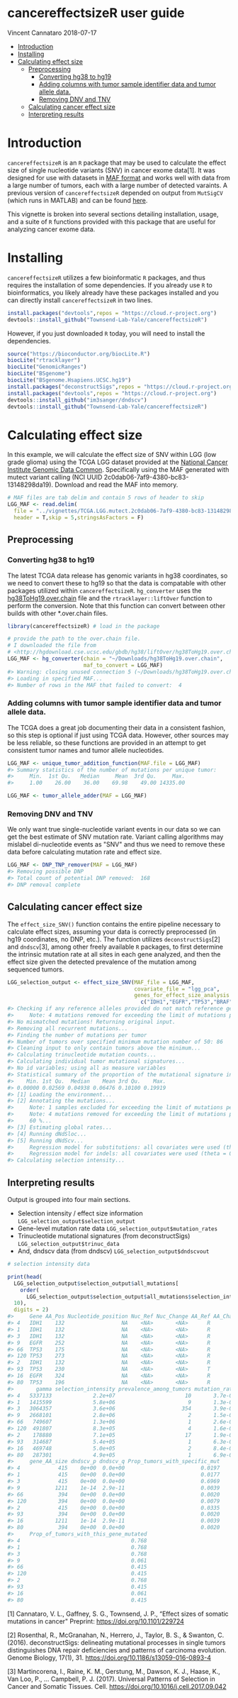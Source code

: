 cancereffectsizeR user guide
================
Vincent Cannataro
2018-07-17

-   [Introduction](#introduction)
-   [Installing](#installing)
-   [Calculating effect size](#calculating-effect-size)
    -   [Preprocessing](#preprocessing)
        -   [Converting hg38 to hg19](#converting-hg38-to-hg19)
        -   [Adding columns with tumor sample identifier data and tumor allele data.](#adding-columns-with-tumor-sample-identifier-data-and-tumor-allele-data.)
        -   [Removing DNV and TNV](#removing-dnv-and-tnv)
    -   [Calculating cancer effect size](#calculating-cancer-effect-size)
    -   [Interpreting results](#interpreting-results)

Introduction
============

`cancereffectsizeR` is an `R` package that may be used to calculate the effect size of single nucleotide variants (SNV) in cancer exome data[1]. It was designed for use with datasets in [MAF format](https://docs.gdc.cancer.gov/Data/File_Formats/MAF_Format/) and works well with data from a large number of tumors, each with a large number of detected varaints. A previous version of `cancereffectsizeR` depended on output from `MutSigCV` (which runs in MATLAB) and can be found [here](https://github.com/Townsend-Lab-Yale/SNV_selection_intensity).

This vignette is broken into several sections detailing installation, usage, and a suite of `R` functions provided with this package that are useful for analyzing cancer exome data.

<!-- * [Installing](#install)  -->
<!-- * [Calculating effect size](#effectsizecalc) -->
<!--     + [Preprocessing](#preprocess) -->
<!--     + [Calculating effect size](#effectsizecalc) -->
Installing
==========

`cancereffectsizeR` utilizes a few bioinformatic `R` packages, and thus requires the installation of some dependencies. If you already use `R` to bioinformatics, you likely already have these packages installed and you can directly install `cancereffectsizeR` in two lines.

``` r
install.packages("devtools",repos = "https://cloud.r-project.org")
devtools::install_github("Townsend-Lab-Yale/cancereffectsizeR")
```

However, if you just downloaded `R` today, you will need to install the dependencies.

``` r
source("https://bioconductor.org/biocLite.R")
biocLite("rtracklayer")
biocLite("GenomicRanges")
biocLite("BSgenome")
biocLite("BSgenome.Hsapiens.UCSC.hg19")
install.packages("deconstructSigs",repos = "https://cloud.r-project.org")
install.packages("devtools",repos = "https://cloud.r-project.org")
devtools::install_github("im3sanger/dndscv")
devtools::install_github("Townsend-Lab-Yale/cancereffectsizeR")
```

Calculating effect size
=======================

In this example, we will calculate the effect size of SNV within LGG (low grade glioma) using the TCGA LGG dataset provided at the [National Cancer Institute Genomic Data Common](https://portal.gdc.cancer.gov/). Specifically using the MAF generated with mutect variant calling (NCI UUID 2c0dab06-7af9-4380-bc83-13148298da19). Download and read the MAF into memory.

``` r
# MAF files are tab delim and contain 5 rows of header to skip
LGG_MAF <- read.delim(
  file = "../vignettes/TCGA.LGG.mutect.2c0dab06-7af9-4380-bc83-13148298da19.DR-7.0.somatic.maf",
  header = T,skip = 5,stringsAsFactors = F)
```

Preprocessing
-------------

### Converting hg38 to hg19

The latest TCGA data release has genomic variants in hg38 coordinates, so we need to convert these to hg19 so that the data is compatable with other packages utilized within `cancereffectsizeR`. `hg_converter` uses the [hg38ToHg19.over.chain](http://hgdownload.cse.ucsc.edu/gbdb/hg38/liftOver/hg38ToHg19.over.chain.gz) file and the `rtracklayer::liftOver` function to perform the conversion. Note that this function can convert between other builds with other \*.over.chain files.

``` r
library(cancereffectsizeR) # load in the package 

# provide the path to the over.chain file. 
# I downloaded the file from 
# <http://hgdownload.cse.ucsc.edu/gbdb/hg38/liftOver/hg38ToHg19.over.chain.gz>
LGG_MAF <- hg_converter(chain = "~/Downloads/hg38ToHg19.over.chain",
                        maf_to_convert = LGG_MAF)
#> Warning: closing unused connection 5 (~/Downloads/hg38ToHg19.over.chain)
#> Loading in specified MAF...
#> Number of rows in the MAF that failed to convert:  4
```

### Adding columns with tumor sample identifier data and tumor allele data.

The TCGA does a great job documenting their data in a consistent fashion, so this step is optional if just using TCGA data. However, other sources may be less reliable, so these functions are provided in an attempt to get consistent tumor names and tumor allele nucleotides.

``` r
LGG_MAF <- unique_tumor_addition_function(MAF.file = LGG_MAF)
#> Summary statistics of the number of mutations per unique tumor:
#>     Min.  1st Qu.   Median     Mean  3rd Qu.     Max. 
#>     1.00    26.00    36.00    69.98    49.00 14335.00
```

``` r
LGG_MAF <- tumor_allele_adder(MAF = LGG_MAF)
```

### Removing DNV and TNV

We only want true single-nucleotide variant events in our data so we can get the best estimate of SNV mutation rate. Variant calling algorithms may mislabel di-nucleotide events as "SNV" and thus we need to remove these data before calculating mutation rate and effect size.

``` r
LGG_MAF <- DNP_TNP_remover(MAF = LGG_MAF)
#> Removing possible DNP
#> Total count of potential DNP removed:  168
#> DNP removal complete
```

Calculating cancer effect size
------------------------------

The `effect_size_SNV()` function contains the entire pipeline necessary to calculate effect sizes, assuming your data is correctly preprocessed (in hg19 coordinates, no DNP, etc.). The function utilizes `deconstructSigs`[2] and `dndscv`[3], among other freely available `R` packages, to first determine the intrinsic mutation rate at all sites in each gene analyzed, and then the effect size given the detected prevalence of the mutation among sequenced tumors.

``` r
LGG_selection_output <- effect_size_SNV(MAF_file = LGG_MAF,
                                        covariate_file = "lgg_pca",
                                        genes_for_effect_size_analysis =
                                          c("IDH1","EGFR","TP53","BRAF"))
#> Checking if any reference alleles provided do not match reference genome...
#>     Note: 4 mutations removed for exceeding the limit of mutations per gene per sample
#> No mismatched mutations! Returning original input.
#> Removing all recurrent mutations...
#> Finding the number of mutations per tumor
#> Number of tumors over specified minimum mutation number of 50: 86
#> Cleaning input to only contain tumors above the minimum...
#> Calculating trinucleotide mutation counts...
#> Calculating individual tumor mutational signatures...
#> No id variables; using all as measure variables
#> Statistical summary of the proportion of the mutational signature in each tumor sample that is 'unknown'
#>    Min. 1st Qu.  Median    Mean 3rd Qu.    Max. 
#> 0.00000 0.02569 0.04938 0.06476 0.10100 0.19919
#> [1] Loading the environment...
#> [2] Annotating the mutations...
#>     Note: 1 samples excluded for exceeding the limit of mutations per sample
#>     Note: 4 mutations removed for exceeding the limit of mutations per gene per sample
#>     60 %...
#> [3] Estimating global rates...
#> [4] Running dNdSloc...
#> [5] Running dNdScv...
#>     Regression model for substitutions: all covariates were used (theta = 1.97).
#>     Regression model for indels: all covariates were used (theta = 0.848)
#> Calculating selection intensity...
```

Interpreting results
--------------------

Output is grouped into four main sections.

-   Selection intensity / effect size information `LGG_selection_output$selection_output`
-   Gene-level mutation rate data `LGG_selection_output$mutation_rates`
-   Trinucleotide mutational signatures (from deconstructSigs) `LGG_selection_output$trinuc_data`
-   And, dndscv data (from dndscv) `LGG_selection_output$dndscvout`

``` r
# selection intensity data

print(head(
  LGG_selection_output$selection_output$all_mutations[
    order(
      LGG_selection_output$selection_output$all_mutations$selection_intensity,decreasing = T),],
  10),
  digits = 2)
#>     Gene AA_Pos Nucleotide_position Nuc_Ref Nuc_Change AA_Ref AA_Change
#> 4   IDH1    132                  NA    <NA>       <NA>      R         G
#> 1   IDH1    132                  NA    <NA>       <NA>      R         S
#> 3   IDH1    132                  NA    <NA>       <NA>      R         H
#> 9   EGFR    252                  NA    <NA>       <NA>      R         P
#> 66  TP53    175                  NA    <NA>       <NA>      R         G
#> 120 TP53    273                  NA    <NA>       <NA>      R         L
#> 2   IDH1    132                  NA    <NA>       <NA>      R         C
#> 93  TP53    230                  NA    <NA>       <NA>      T         P
#> 16  EGFR    324                  NA    <NA>       <NA>      R         L
#> 80  TP53    196                  NA    <NA>       <NA>      R         P
#>       gamma selection_intensity prevalence_among_tumors mutation_rate
#> 4   5337133             2.2e+07                      10       3.7e-09
#> 1   1415599             5.8e+06                       9       1.3e-08
#> 3   3064357             3.6e+06                     354       3.9e-07
#> 9   2668101             2.8e+06                       2       1.5e-09
#> 66   749607             1.3e+06                       1       2.6e-09
#> 120  491807             8.3e+05                       4       1.6e-08
#> 2    178880             7.1e+05                      17       1.9e-07
#> 93   314687             5.4e+05                       1       6.3e-09
#> 16   469748             5.0e+05                       2       8.4e-09
#> 80   287301             4.9e+05                       1       6.9e-09
#>     gene_AA_size dndscv_p dndscv_q Prop_tumors_with_specific_mut
#> 4            415    0e+00  0.0e+00                        0.0197
#> 1            415    0e+00  0.0e+00                        0.0177
#> 3            415    0e+00  0.0e+00                        0.6969
#> 9           1211    1e-14  2.9e-11                        0.0039
#> 66           394    0e+00  0.0e+00                        0.0020
#> 120          394    0e+00  0.0e+00                        0.0079
#> 2            415    0e+00  0.0e+00                        0.0335
#> 93           394    0e+00  0.0e+00                        0.0020
#> 16          1211    1e-14  2.9e-11                        0.0039
#> 80           394    0e+00  0.0e+00                        0.0020
#>     Prop_of_tumors_with_this_gene_mutated
#> 4                                   0.768
#> 1                                   0.768
#> 3                                   0.768
#> 9                                   0.061
#> 66                                  0.415
#> 120                                 0.415
#> 2                                   0.768
#> 93                                  0.415
#> 16                                  0.061
#> 80                                  0.415
```

[1] Cannataro, V. L., Gaffney, S. G., Townsend, J. P., “Effect sizes of somatic mutations in cancer" Preprint: <https://doi.org/10.1101/229724>

[2] Rosenthal, R., McGranahan, N., Herrero, J., Taylor, B. S., & Swanton, C. (2016). deconstructSigs: delineating mutational processes in single tumors distinguishes DNA repair deficiencies and patterns of carcinoma evolution. Genome Biology, 17(1), 31. <https://doi.org/10.1186/s13059-016-0893-4>

[3] Martincorena, I., Raine, K. M., Gerstung, M., Dawson, K. J., Haase, K., Van Loo, P., … Campbell, P. J. (2017). Universal Patterns of Selection in Cancer and Somatic Tissues. Cell. <https://doi.org/10.1016/j.cell.2017.09.042>
